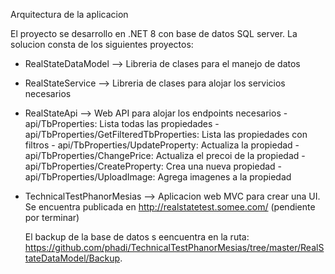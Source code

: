 Arquitectura de la aplicacion

El proyecto se desarrollo en .NET 8 con base de datos SQL server.
La solucion consta de los siguientes proyectos:
- RealStateDataModel --> Libreria de clases para el manejo de datos
- RealStateService   --> Libreria de clases para alojar los servicios necesarios
- RealStateApi       --> Web API para alojar los endpoints necesarios
       - api/TbProperties: Lista todas las propiedades
       - api/TbProperties/GetFilteredTbProperties: Lista las propiedades con filtros
       - api/TbProperties/UpdateProperty: Actualiza la propiedad
       - api/TbProperties/ChangePrice: Actualiza el precoi de la propiedad
       - api/TbProperties/CreateProperty: Crea una nueva propiedad
       - api/TbProperties/UploadImage: Agrega imagenes a la propiedad
- TechnicalTestPhanorMesias --> Aplicacion web MVC para crear una UI. Se encuentra publicada en http://realstatetest.somee.com/ (pendiente por terminar)

  El backup de la base de datos s eencuentra en la ruta: https://github.com/phadi/TechnicalTestPhanorMesias/tree/master/RealStateDataModel/Backup.
